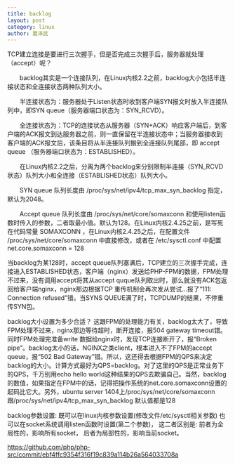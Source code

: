 ```yaml
---
title: backlog
layout: post
category: linux
author: 夏泽民
---
```

TCP建立连接是要进行三次握手，但是否完成三次握手后，服务器就处理（accept）呢？

　　backlog其实是一个连接队列，在Linux内核2.2之前，backlog大小包括半连接状态和全连接状态两种队列大小。

　　半连接状态为：服务器处于Listen状态时收到客户端SYN报文时放入半连接队列中，即SYN queue（服务器端口状态为：SYN_RCVD）。

　　全连接状态为：TCP的连接状态从服务器（SYN+ACK）响应客户端后，到客户端的ACK报文到达服务器之前，则一直保留在半连接状态中；当服务器接收到客户端的ACK报文后，该条目将从半连接队列搬到全连接队列尾部，即 accept queue （服务器端口状态为：ESTABLISHED）。

　　在Linux内核2.2之后，分离为两个backlog来分别限制半连接（SYN_RCVD状态）队列大小和全连接（ESTABLISHED状态）队列大小。

　　SYN queue 队列长度由 /proc/sys/net/ipv4/tcp_max_syn_backlog 指定，默认为2048。

　　Accept queue 队列长度由 /proc/sys/net/core/somaxconn 和使用listen函数时传入的参数，二者取最小值。默认为128。在Linux内核2.4.25之前，是写死在代码常量 SOMAXCONN ，在Linux内核2.4.25之后，在配置文件 /proc/sys/net/core/somaxconn 中直接修改，或者在 /etc/sysctl.conf 中配置 net.core.somaxconn = 128 
<!-- more -->
当backlog为某128时，accept queue队列塞满后，TCP建立的三次握手完成，连接进入ESTABLISHED状态，客户端（nginx）发送给PHP-FPM的数据，FPM处理不过来，没有调用accept将其从accept quque队列取出时，那么就没有ACK包返回给客户端nginx，nginx那边根据TCP 重传机制会再次发从尝试…报了“111: Connection refused”错。当SYNS QUEUE满了时，TCPDUMP的结果，不停重传SYN包。

backlog大小设置为多少合适？
这跟FPM的处理能力有关，backlog太大了，导致FPM处理不过来，nginx那边等待超时，断开连接，报504 gateway timeout错。同时FPM处理完准备write 数据给nginx时，发现TCP连接断开了，报“Broken pipe”。backlog太小的话，NGINX之类client，根本进入不了FPM的accept queue，报“502 Bad Gateway”错。所以，这还得去根据FPM的QPS来决定backlog的大小。计算方式最好为QPS=backlog。对了这里的QPS是正常业务下的QPS，千万别用echo hello world这种结果的QPS去欺骗自己。当然，backlog的数值，如果指定在FPM中的话，记得把操作系统的net.core.somaxconn设置的起码比它大。另外，ubuntu server 1404上/proc/sys/net/core/somaxconn 跟/proc/sys/net/ipv4/tcp_max_syn_backlog 默认值都是128

backlog参数设置:
既可以在linux内核参数设置(修改文件/etc/sysctl相关参数)
也可以在socket系统调用listen函数时设置(第二个参数)，
这二者区别是:
前者为全局性的，影响所有socket，
后者为局部性的，影响当前socket。

https://github.com/php/php-src/commit/ebf4ffc9354f316f19c839a114b26a564033708a
